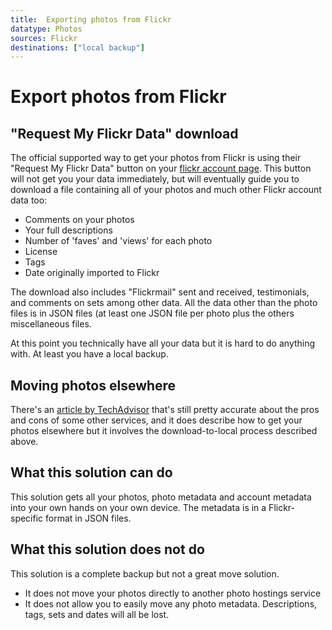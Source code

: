 ```yaml
---
title:  Exporting photos from Flickr
datatype: Photos
sources: Flickr
destinations: ["local backup"]
---
```


# Export photos from Flickr

## "Request My Flickr Data" download

The official supported way to get your photos from Flickr is using their "Request My Flickr Data" button
on your [flickr account page](https://flickr.com/account).  This button will not get you your data immediately,
but will eventually guide you to download a file containing all of your photos and much other Flickr account
data too:
* Comments on your photos
* Your full descriptions
* Number of 'faves' and 'views' for each photo
* License
* Tags
* Date originally imported to Flickr

The download also includes "Flickrmail" sent and received, testimonials, and comments on sets among other data.
All the data other than the photo files is in JSON files (at least one JSON file per photo plus the others 
miscellaneous files.  

At this point you technically have all your data but it is hard to do anything with.  At least you have a
local backup.

## Moving photos elsewhere

There's an [article by TechAdvisor](https://www.techadvisor.com/article/728495/how-to-move-photos-from-flickr.html) 
that's still pretty accurate about the pros and cons of some other services, and it does describe
how to get your photos elsewhere but it involves the download-to-local process described above.

## What this solution can do

This solution gets all your photos, photo metadata and account metadata into your own hands on your own
device.  The metadata is in a Flickr-specific format in JSON files.

## What this solution does not do

This solution is a complete backup but not a great move solution.
* It does not move your photos directly to another photo hostings service 
* It does not allow you to easily move any photo metadata. Descriptions, tags, sets and dates will all be lost.
